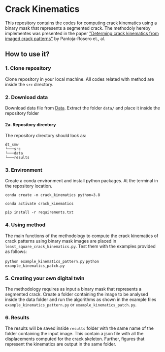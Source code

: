 # Crack Kinematics
This repository contains the codes for computing crack kinematics using a binary mask that represents a segmented crack. The methodoly hereby implementes was presented in the paper ["Determing crack kinematics from imaged crack patterns"](https://link-url-here.org) by Pantoja-Rosero et., al.

## How to use it?

### 1. Clone repository

Clone repository in your local machine. All codes related with method are inside the `src` directory.

### 2. Download data

Download data file  from [Data](https://drive.google.com/drive/folders/1OnGo10ccCN_3YiZxk3-ofh-56W0A_l0N?usp=sharing). Extract the folder `data/` and place it inside the repository folder

#### 2a. Repository directory

The repository directory should look as:

```
dt_smw
└───src
└───data
└───results
```

### 3. Environment

Create a conda environment and install python packages. At the terminal in the repository location.

`conda create -n crack_kinematics python=3.8`

`conda activate crack_kinematics`

`pip install -r requirements.txt`

### 4. Using method

The main functions of the methodology to compute the crack kinematics of crack patterns using binary mask images are placed in `least_square_crack_kinematics.py`. Test them with the examples provided as follows:

`python example_kinematics_pattern.py`
`python example_kinematics_patch.py`

### 5. Creating your own digital twin

The methodology requires as input a binary mask that represents a segmented crack. Create a folder containing the image to be analysed inside the data folder and run the algorithms as shown in the example files `example_kinematics_pattern.py` or `example_kinematics_patch.py`.

### 6. Results

The results will be saved inside `results` folder with the same name of the folder containing the input image. This contain a json file with all the displacements computed for the crack skeleton. Further, figures that represent the kinematics are output in the same folder.
